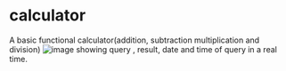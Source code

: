 # calculator
A basic functional calculator(addition, subtraction multiplication and division)
![image](https://user-images.githubusercontent.com/84388661/185974051-148a160f-d824-43f8-8321-d86bd2f4e8a2.png)
showing query , result, date and time of query in a real time.
